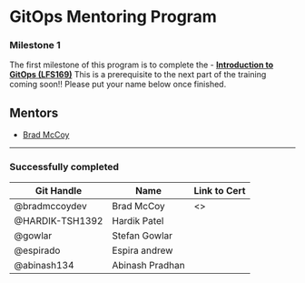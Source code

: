 # GitOps Mentoring Program

### Milestone 1
The first milestone of this program is to complete the - [**Introduction to GitOps (LFS169)**](https://training.linuxfoundation.org/training/introduction-to-gitops-lfs169/) This is a prerequisite to the next part of the training coming soon!! Please put your name below once finished.

## Mentors
- [Brad McCoy](https://github.com/bradmccoydev)

---
### Successfully completed
| Git Handle | Name | Link to Cert |
| --- | --- | --- |
| @bradmccoydev | Brad McCoy | <> |
| @HARDIK-TSH1392 | Hardik Patel | |
| @gowlar | Stefan Gowlar | |
|@espirado | Espira andrew | |
|@abinash134 | Abinash Pradhan| |
